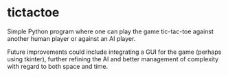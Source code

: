 # tictactoe
Simple Python program where one can play the game tic-tac-toe against another human player or against an AI player.

Future improvements could include integrating a GUI for the game (perhaps using tkinter), further refining the AI and better management of complexity with regard to both space and time. 
